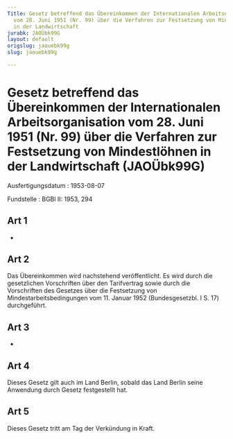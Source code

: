 ```yaml
---
Title: Gesetz betreffend das Übereinkommen der Internationalen Arbeitsorganisation
  vom 28. Juni 1951 (Nr. 99) über die Verfahren zur Festsetzung von Mindestlöhnen
  in der Landwirtschaft
jurabk: JAOÜbk99G
layout: default
origslug: jaouebk99g
slug: jaouebk99g

---
```


# Gesetz betreffend das Übereinkommen der Internationalen Arbeitsorganisation vom 28. Juni 1951 (Nr. 99) über die Verfahren zur Festsetzung von Mindestlöhnen in der Landwirtschaft (JAOÜbk99G)

Ausfertigungsdatum
:   1953-08-07

Fundstelle
:   BGBl II: 1953, 294



## Art 1

-


## Art 2

Das Übereinkommen wird nachstehend veröffentlicht. Es wird durch die
gesetzlichen Vorschriften über den Tarifvertrag sowie durch die
Vorschriften des Gesetzes über die Festsetzung von
Mindestarbeitsbedingungen vom 11. Januar 1952 (Bundesgesetzbl. I S.
17) durchgeführt.


## Art 3

-


## Art 4

Dieses Gesetz gilt auch im Land Berlin, sobald das Land Berlin seine
Anwendung durch Gesetz festgestellt hat.


## Art 5

Dieses Gesetz tritt am Tag der Verkündung in Kraft.

